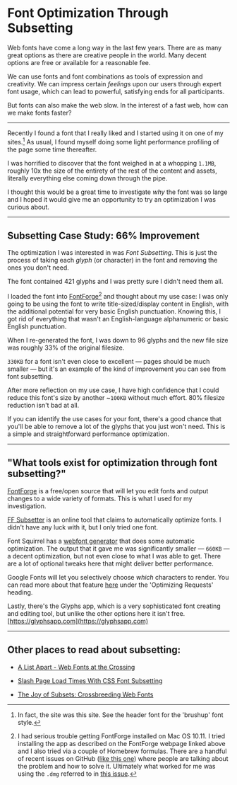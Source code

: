 # Font Optimization Through Subsetting

Web fonts have come a long way in the last few years. There are as many great
options as there are creative people in the world. Many decent options are free
or available for a reasonable fee.

We can use fonts and font combinations as tools of expression and creativity.
We can impress certain _feelings_ upon our users through expert font usage,
which can lead to powerful, satisfying ends for all participants.

But fonts can also make the web slow. In the interest of a fast web,
how can we make fonts faster?

---

Recently I found a font that I really liked and I started using it on one of my sites.[^1]
As usual, I found myself doing some light performance profiling of the page
some time thereafter.

I was horrified to discover that the font weighed in at a whopping `1.1MB`,
roughly 10x the size of the entirety of the rest of the content and assets,
literally everything else coming down through the pipe.

I thought this would be a great time to investigate _why_ the font was so large
and I hoped it would give me an opportunity to try an optimization
I was curious about.


---

## Subsetting Case Study: 66% Improvement

The optimization I was interested in was _Font Subsetting_.
This is just the process of taking each _glyph_ (or character) in the font
and removing the ones you don't need.

The font contained 421 glyphs and I was pretty sure I didn't need them all.

I loaded the font into [FontForge](http://fontforge.github.io)[^2] and thought
about my use case: I was only going to be using the font to write
title-sized/display content in English, with the additional potential for
very basic English punctuation. Knowing this, I got rid of everything that wasn't
an English-language alphanumeric or basic English punctuation.

When I re-generated the font, I was down to 96 glyphs and the new file size
was roughly 33% of the original filesize.

`330KB` for a font isn't even close to excellent &mdash; pages should be
much smaller &mdash; but it's an example of the kind of improvement you
can see from font subsetting.

After more reflection on my use case, I have high confidence
that I could reduce this font's size by another ~`100KB` without much effort.
80% filesize reduction isn't bad at all.

If you can identify the use cases for your font, there's a good chance
that you'll be able to remove a lot of the glyphs that you just won't need.
This is a simple and straightforward performance optimization.


---

## "What tools exist for optimization through font subsetting?"

[FontForge](http://fontforge.github.io) is a free/open source that will let you edit
fonts and output changes to a wide variety of formats. This is what I used
for my investigation.

[FF Subsetter](http://www.subsetter.com/) is an online tool
that claims to automatically optimize fonts. I didn't have any luck with it,
but I only tried one font.

Font Squirrel has a
[webfont generator](http://www.fontsquirrel.com/tools/webfont-generator)
that does some automatic optimization. The output that it gave me was
significantly smaller &mdash; `660KB` &mdash; a decent optimization,
but not even close to what I was able to get.
There are a lot of optional tweaks here that might  deliver better performance.


Google Fonts will let you selectively choose _which_ characters to render.
You can read more about that feature
[here](https://developers.google.com/fonts/docs/getting_started?hl=en#Optimizing_Requests)
under the 'Optimizing Requests' heading.


Lastly, there's the Glyphs app, which is a very sophisticated font
creating and editing tool, but unlike the other options here it isn't free.
[https://glyphsapp.com](https://glyphsapp.com)

---

## Other places to read about subsetting:

- [A List Apart - Web Fonts at the Crossing](http://alistapart.com/article/fonts-at-the-crossing)

- [Slash Page Load Times With CSS Font Subsetting](http://thenewcode.com/878/Slash-Page-Load-Times-With-CSS-Font-Subsetting)

- [The Joy of Subsets: Crossbreeding Web Fonts](http://www.sitepoint.com/joy-of-subsets-web-fonts/)

[^1]: In fact, the site was this site. See the header font for the 'brushup'
      font style.
[^2]: I had serious trouble getting FontForge installed on Mac OS 10.11.
      I tried installing the app as described on the FontForge webpage linked above
      and I also tried via a couple of Homebrew formulas.
      There are a handful of recent issues on GitHub
      ([like this one](https://github.com/fontforge/fontforge/issues/2542))
      where people are talking about the problem and how to solve it.
      Ultimately what worked for me was using the `.dmg` referred to in
      [this issue](https://github.com/fontforge/fontforge/issues/2530#issuecomment-148997584).
